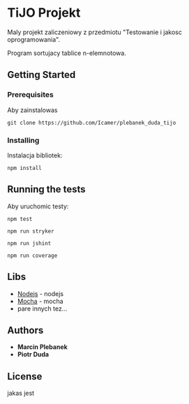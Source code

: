 # TiJO Projekt

Maly projekt zaliczeniowy z przedmiotu "Testowanie i jakosc oprogramowania".

Program sortujacy tablice n-elemnotowa.

## Getting Started


### Prerequisites

Aby zainstalowas

```
git clone https://github.com/Icamer/plebanek_duda_tijo
```

### Installing

Instalacja bibliotek:

```
npm install
```

## Running the tests

Aby uruchomic testy:

```
npm test
```

```
npm run stryker
```

```
npm run jshint
```

```
npm run coverage
```

## Libs

* [Nodejs](http://www.nodejs.org) - nodejs
* [Mocha](https://mochajs.org/) - mocha
* pare innych tez...


## Authors

* **Marcin Plebanek**
* **Piotr Duda**


## License

jakas jest
